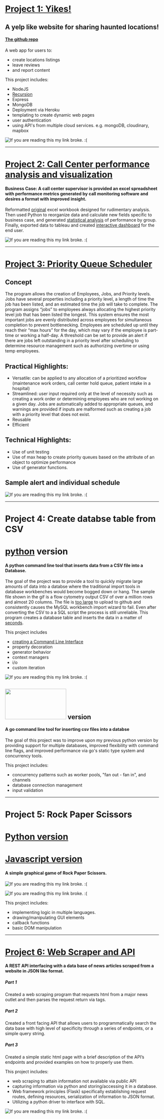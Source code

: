 
# [Project 1: Yikes!](https://still-wildwood-10638.herokuapp.com/)
## A yelp like website for sharing haunted locations!
#### [The github repo](https://github.com/wcstrickland/yikes)

A web app for users to:
- create locations listings
- leave reviews
- and report content

This project includes:
- NodeJS
- [Recursion](https://wcstrickland.github.io/Portfolio/)
- Express
- MongoDB
- Deployment via Heroku
- templating to create dynamic web pages
- user authentication
- using API's from multiple cloud services. e.g. mongoDB, cloudinary, mapbox

![If you are reading this my link broke. :(](https://media.giphy.com/media/jujOO2uiyU0Xt31E2t/giphy.gif)

---------------------------------------------------------------------------------------------------------------------------------------------

# [Project 2: Call Center performance analysis and visualization](https://github.com/wcstrickland/call_center)
#### Business Case: A call center supervisor is provided an excel spreadsheet with performance metrics generated by call monitoring software and desires a format with improved insight.

Reformatted [original](images/call_raw_xl.png) excel workbook designed for rudimentary analysis.
Then used Python to reorganize data and calculate new fields specific to business case,
and generated [statistical analysis](images/jupyter_img.png) of performance by group. 
Finally, exported data to tableau and created [interactive dashboard](https://public.tableau.com/shared/KXPPY74GJ?:display_count=y&:origin=viz_share_link) for the end user.

![If you are reading this my link broke. :(](https://media.giphy.com/media/LoZyUPDg7HZu2sgd5I/giphy.gif)

---------------------------------------------------------------------------------------------------------------------------------------------


# [Project 3: Priority Queue Scheduler](https://github.com/wcstrickland/priorityqueue)
## Concept
The program allows the creation of Employees, Jobs, and Priority levels. Jobs have several properties including a priority level, a length of time the job has been listed, and an estimated time the job will take to complete. The program assigns “jobs” to employees always allocating the highest priority level job that has been listed the longest. This system ensures the most important jobs are evenly distributed across employees for simultaneous completion to prevent bottlenecking. Employees are scheduled up until they reach their “max hours” for the day, which may vary if the employee is part-time or working a half-day. A threshold can be set to provide an alert if there are jobs left outstanding in a priority level after scheduling to determine resource management such as authorizing overtime or using temp employees. 

## Practical Highlights:
- Versatile: can be applied to any allocation of a prioritized workflow (maintenance work orders, call center hold queue, patient intake in a hospital)
- Streamlined: user input required only at the level of necessity such as creating a work order or determining employees who are not working on a given day. Jobs are automatically added to appropriate queues, and warnings are provided if inputs are malformed such as creating a job with a priority level that does not exist.
- Reusable
- Efficient


## Technical Highlights:
- Use of unit testing
- Use of max heap to create priority queues based on the attribute of an object to optimize performance
- Use of generator functions. 

## Sample alert and individual schedule 
![If you are reading this my link broke. :(](images/sample_alert.png)

---------------------------------------------------------------------------------------------------------------------------------------------

# Project 4: Create databse table from CSV
# [python](https://github.com/wcstrickland/csv_to_sql) version
#### A python command line tool that inserts data from a CSV file into a Database.

The goal of the project was to provide a tool to quickly migrate large amounts of data into a databse where the traditional import tools in database workbenches would become bogged down or hang. The sample file shown in the gif is a flow cytometry output CSV of over a million rows and almost 20 columns. The file is [too large](images/csv4.png) to upload to github and consistently causes the MySQL workbench import wizard to fail. Even after converting the CSV to a a SQL script the process is still unreliable. This program creates a database table and inserts the data in a matter of [seconds](images/csv1.png).

This project includes
- [creating a Command Line Interface](images/csv3.png)
- property decoration
- generator behavior
- context managers
- i/o
- custom iteration

![If you are reading this my link broke. :(](https://media.giphy.com/media/IqKeb1e0qlnZFz9vk9/giphy.gif)

## [<img src='images/go.png' width='200' height='100'/>](http://github.com/wcstrickland/csv-importer) version
#### A go command line tool for inserting csv files into a databse

The goal of this project was to improve upon my previous python version by providing support for multiple databases, improved flexibility with command line flags, and improved performance via go's static type system and concurrency tools.

This project includes:
- concurrency patterns such as worker pools, "fan out - fan in", and channels
- database connection management
- input validation


---------------------------------------------------------------------------------------------------------------------------------------------

# Project 5: Rock Paper Scissors
# [Python version](https://github.com/wcstrickland/rock_paper_scissors)
# [Javascript version](https://github.com/wcstrickland/RockPaperScissors)

#### A simple graphical game of Rock Paper Scissors.

![If you are reading this my link broke. :(](https://media.giphy.com/media/5kQYqUcXHCKkGYBQNY/giphy.gif)

![If you are reading this my link broke. :(](https://media.giphy.com/media/JGXjxr0c0bRPa682fn/giphy.gif)

This project includes:
- implementing logic in multiple languages.
- drawing/manipulating GUI elements
- callback functions
- basic DOM manipulation

---------------------------------------------------------------------------------------------------------------------------------------------



# [Project 6: Web Scraper and API](https://github.com/wcstrickland/news_api)
#### A REST API interfacing with a data base of news articles scraped from a website in JSON like format.

##### Part 1
Created a web scraping program that requests html from a major news outlet and then parses the request return via tags. 
##### Part 2
Created a front facing API that allows users to programmatically search the data base with high level of specificity through a series of endpoints, or a simple query string.
##### Part 3 
Created a simple static html page with  a brief description of the API’s endpoints and provided examples on how to properly use them. 

This project includes:
- web scraping to attain information not available via public API
- capturing information via python and storing/accessing it in a database.
- Web framework principles (Flask) specifically establishing request routes, defining resources, serialization of information to JSON format.
- Utilizing a python driver to interface with SQL.

![If you are reading this my link broke. :(](images/home_page_img.png)


